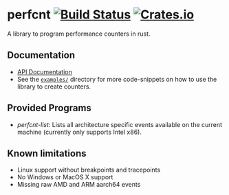 # perfcnt [![Build Status](https://travis-ci.org/gz/rust-perfcnt.svg)](https://travis-ci.org/gz/rust-perfcnt) [![Crates.io](https://img.shields.io/crates/v/perfcnt.svg)](https://crates.io/crates/perfcnt)

A library to program performance counters in rust.

## Documentation

  * [API Documentation](http://gz.github.io/rust-perfcnt/perfcnt/)
  * See the [`examples/`](https://github.com/gz/rust-perfcnt/tree/master/examples) directory for more code-snippets on how to use the library to create counters.

## Provided Programs
  * *perfcnt-list*: Lists all architecture specific events available on the current machine (currently only supports Intel x86).

## Known limitations
 * Linux support without breakpoints and tracepoints
 * No Windows or MacOS X support
 * Missing raw AMD and ARM aarch64 events
